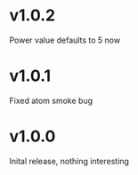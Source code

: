 # v1.0.2
Power value defaults to 5 now
# v1.0.1
Fixed atom smoke bug
# v1.0.0
Inital release, nothing interesting